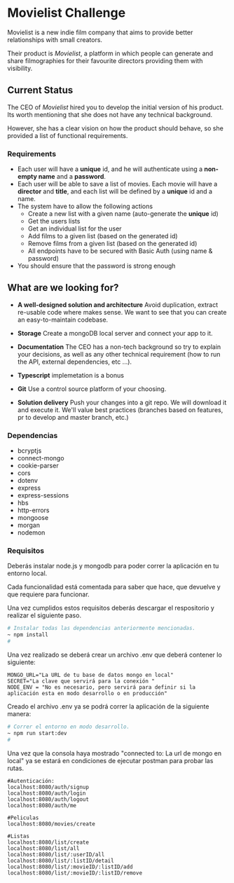 # Movielist Challenge

Movielist is a new indie film company that aims to provide better relationships with small creators.

Their product is _Movielist_, a platform in which people can generate and share filmographies for their favourite directors providing them with visibility.

## Current Status

The CEO of _Movielist_ hired you to develop the initial version of his product. Its worth mentioning that she does not have any technical background.

However, she has a clear vision on how the product should behave, so she provided a list of functional requirements.

### Requirements
* Each user will have a **unique** id, and he will authenticate using a **non-empty name** and a **password**.
* Each user will be able to save a list of movies. Each movie will have a **director** and **title**, and each list will be defined by a **unique** id and a name.
* The system have to allow the following actions
    * Create a new list with a given name (auto-generate the **unique** id)
    * Get the users lists
    * Get an individual list for the user
    * Add films to a given list (based on the generated id)
    * Remove films from a given list (based on the generated id)
    * All endpoints have to be secured with Basic Auth (using name & password) 
* You should ensure that the password is strong enough

## What are we looking for?

* **A well-designed solution and architecture** Avoid duplication, extract re-usable code
where makes sense. We want to see that you can create an easy-to-maintain codebase.

* **Storage** Create a mongoDB local server and connect your app to it.

* **Documentation** The CEO has a non-tech background so try to explain your decisions, as well as any other technical requirement (how to run the API, external dependencies, etc ...).

* **Typescript** implemetation is a bonus

* **Git** Use a control source platform of your choosing.

* **Solution delivery** Push your changes into a git repo. We will download it and execute it. We'll value best practices (branches based on features, pr to develop and master branch, etc.)

### Dependencias
* bcryptjs 
* connect-mongo
* cookie-parser
* cors
* dotenv
* express
* express-sessions
* hbs
* http-errors
* mongoose
* morgan
* nodemon

### Requisitos
Deberás instalar node.js y mongodb para poder correr la aplicación en tu entorno local. 

Cada funcionalidad está comentada para saber que hace, que devuelve y que requiere para funcionar. 


Una vez cumplidos estos requisitos deberás descargar el respositorio y realizar el siguiente paso. 

```sh
# Instalar todas las dependencias anteriormente mencionadas. 
~ npm install
#  
```
Una vez realizado se deberá crear un archivo .env que deberá contener lo siguiente: 

```
MONGO_URL="La URL de tu base de datos mongo en local"
SECRET="La clave que servirá para la conexión "
NODE_ENV = "No es necesario, pero servirá para definir si la aplicación esta en modo desarrollo o en producción"
```
Creado el archivo .env ya se podrá correr la aplicación de la siguiente manera:
```sh
# Correr el entorno en modo desarrollo. 
~ npm run start:dev
#  
```
Una vez que la consola haya mostrado "connected to: La url de mongo en local" ya se estará en condiciones de ejecutar postman para probar las rutas.

```
#Autenticación:
localhost:8080/auth/signup
localhost:8080/auth/login
localhost:8080/auth/logout
localhost:8080/auth/me

#Peliculas
localhost:8080/movies/create

#Listas
localhost:8080/list/create
localhost:8080/list/all
localhost:8080/list/:userID/all
localhost:8080/list/:listID/detail
localhost:8080/list/:movieID/:listID/add
localhost:8080/list/:movieID/:listID/remove

```

